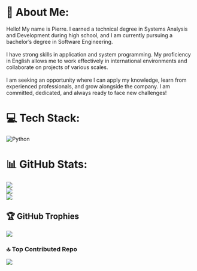 # 💫 About Me:
Hello! My name is Pierre. I earned a technical degree in Systems Analysis and Development during high school, and I am currently pursuing a bachelor’s degree in Software Engineering.<br><br>I have strong skills in application and system programming. My proficiency in English allows me to work effectively in international environments and collaborate on projects of various scales.<br><br>I am seeking an opportunity where I can apply my knowledge, learn from experienced professionals, and grow alongside the company. I am committed, dedicated, and always ready to face new challenges!


# 💻 Tech Stack:
![Python](https://img.shields.io/badge/python-3670A0?style=for-the-badge&logo=python&logoColor=ffdd54)
# 📊 GitHub Stats:
![](https://github-readme-stats.vercel.app/api?username=Pisavelli&theme=radical&hide_border=false&include_all_commits=false&count_private=false)<br/>
![](https://nirzak-streak-stats.vercel.app/?user=Pisavelli&theme=radical&hide_border=false)<br/>
![](https://github-readme-stats.vercel.app/api/top-langs/?username=Pisavelli&theme=radical&hide_border=false&include_all_commits=false&count_private=false&layout=compact)

## 🏆 GitHub Trophies
![](https://github-profile-trophy.vercel.app/?username=Pisavelli&theme=radical&no-frame=false&no-bg=false&margin-w=4)

### 🔝 Top Contributed Repo
![](https://github-contributor-stats.vercel.app/api?username=Pisavelli&limit=5&theme=dark&combine_all_yearly_contributions=true)

<!-- Proudly created with GPRM ( https://gprm.itsvg.in ) -->

